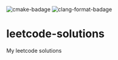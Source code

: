 ![cmake-badage](https://github.com/coldnew/leetcode-solutions/actions/workflows/cmake.yml/badge.svg)
![clang-format-badage](https://github.com/coldnew/leetcode-solutions/actions/workflows/clang-format.yml/badge.svg)

# leetcode-solutions
My leetcode solutions
